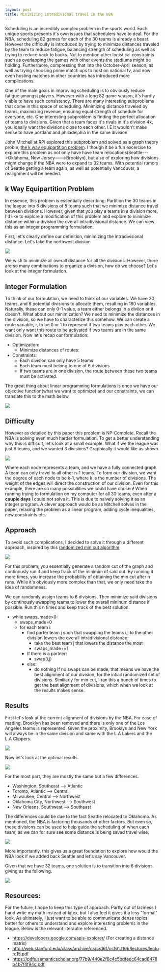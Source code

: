 ```yaml
---
layout: post
title: Minimizing intradivional travel in the NBA
---
```


Scheduling is an incredibly complex problem in the sports world. Each 
unique sports presents it's own issues that schedulers have to deal. For the NBA, scheduling 82 games for each of the 30 teams is already a beast. However the difficulty is introduced by trying to minimize distances traveled by the team to reduce fatigue, balancing strength of scheduling as well as trying to reduce back to backs. Not to mention other logistical constraints such as overlapping the games with other events the stadiums might be holding. Furthermore, compressing that into the October-April season, as well as trying choosing prime match ups to host on national tv, and now even hosting matches in other countries has introduced more complications. 


One of the main goals in improving scheduling is to obviously reduce fatigue amongst players. However with a long 82 game season, it's hardly viable to have such consistency. There are many interesting subproblems that come in this space of scheduling. Minimizing distance traveled by teams, maximizing revenue, ensuring equal strength of schedule for everyone, etc. One interesting subproblem is finding the perfect allocation of teams to divisions. Given that a team faces it's rivals in it's division 4x, you ideally want the divisions close to each other. I.E It wouldn't make sense to have portland and philadelphia in the same division.

John Mitchell at RPI explored this subproblem and solved as a graph theory proble,  [the k way equipartition problem](https://pdfs.semanticscholar.org/77b9/440e2f6c4c5bdfedc64cad8478b4b7f4f94c.pdf). I though it be a fun excercise to explore this problem as not only have have team relocations(Seattle--->Oklahoma, New Jersey--->Brooklyn), but also of exploring how divisions might change if the NBA were to expand to 32 teams. With potential rumors of Seattle getting a team again, as well as potentially Vancouver, a realignment will be needed. 



## k Way Equipartition Problem

In essence, this problem is essentially describing: Partition the 30 teams in the league into 6 divisions of 5 teams such that we minimize distance travel between divisions. However, given that you play a teams in a division more, I'd like to explore a modification of this problem and explore to minimize distance within a division the overall intradivisional distance. We can view this as an integer programming formulation.

First, let's clearly define our definition, minimizing the intradivisional distance. Let's take the northwest division

<img src="/img/matchups.png" />


We wish to minimize all overall distance for all the divisions. However, there are so many combinations to organize a division, how do we choose? Let's look at the integer formulation.


## Integer Formulation
To think of our formulation, we need to think of our variables. We have 30 teams, and 6 potential divisions to allocate them, resulting in 180 variables. Naturally, these can only 0-1 value, a team either belongs in a diviion or it doesn't. What about our minimization? We need to minimize the distances in the division, so we have to characterize this somehow. We can create a route variable, r, to be 0 or 1 to represent if two teams play each other. We want only want this route to be activated if two teams are in the same division. Now let's recap our formulation:

* Optimization:
	- Minimize distances of routes:
* Constraints:
	- Each division can only have 5 teams
	- Each team must belong to one of 6 divisions
	- If two teams are in one division, the route between these two teams must be activated.

The great thing about linear programming formulations is once we have our objective function(what we want to optimize) and our constraints, we can translate this to the math below.


<img src="/img/ip_form.png" />

## Difficulty
 

However as detailed by this paper this problem is NP-Complete. Recall the NBA is solving even much harder formulation. To get a better understanding why this is difficult, let's look at a small example. What if we the league was just 6 teams, and we wanted 3 divisions? Graphically it would like as shown.

<img src="/img/example.png" />


Where each node represents a team, and we have a fully connected graph. A team can only travel to all other n-1 teams. To form our division, we want the degree of each node to be k-1, where k is the number of divisions. The weight of the edges will direct the construction of our division. Even for this example, there are so many possibilities we could have chosen! When running trying to formulation on my computer for all 30 teams, even after a **couple days** I could not solve it. This is due to naively solving it as an integer program. A clever approach would be as Mitchell solves in the paper, relaxing the problem as a linear program, adding cycle inequalities, new constraints etc. 


## Approach
To avoid such complications, I decided to solve it through a different approach, inspired by this [randomized min cut algorithm](http://web.stanford.edu/class/archive/cs/cs161/cs161.1166/lectures/lecture15.pdf)


<img src="/img/mincut.png" />

For this problem, you essentially generate a random cut of the graph and continously run it and keep track of the minimim of said cut. By running it more times, you increase the probability of obtaining the min cut after n runs. While it's obviously more complex than that, we only need take the idea of randomness.

We can randomly assign teams to 6 divisions. Then minimize said divisions by continously swapping teams to lower the overall mininum distance if possible. Run this n times and keep track of the best solution. 

* while swaps_made>0:
   * swaps_made=0
   * for each team i:
		* find parter team j such that swapping the teams i,j to the other division lowers the overall intradivisional distance:
			* take the best team j that lowers the distance the most
			* swaps_made+=1
		* If there is a partner:
			* swap(i,j)
		* else:
			* do nothing
If no swaps can be made, that means we have the best alignment of our division, for the intiail randomized set of divisions. Similiarly for min cut, I ran this a bunch of times to get the best alignment of divisions, which when we look at the results makes sense.


## Results

First let's look at the current alignment of divisions by the NBA. For ease of reading, Brooklyn has been removed and there is only one of the Los Angeles teams is represented. Given the proximity, Brooklyn and New York will always be in the same division and same with the L.A Lakers and the L.A Clippers.

<img src="/img/Current.png"/>

Now let's look at the optimal results.

<img src="/img/Optimized.png" />

For the most part, they are mostly the same but a few differences.
* Washington, Southeast --> Atlantic
* Toronto, Atlantic --> Central
* Milwaukee, Central --> Northwest 
* Oklahoma City, Northwest --> Southwest 
* New Orleans, Southwest --> Southeast 

The differences could be due to the fact Seattle relocated to Oklahoma. As mentioned, the NBA is factoring thousands of other factors. But even so, these divisions can be used to help guide the scheduling of when each team, as we can for sure see some distance is being saved travel wise.


<img src="/img/Distance Saved.png" />

More importantly, this gives us a great foundation to explore how would the NBA look if we added back Seattle and let's say Vancouver.

Given that we have 32 teams, one solution is to transition into 8 divisions, giving us the following.

<img src="/img/optimal_8.png" />

## Resources:

For the future, I hope to keep this type of approach. Partly out of laziness I hand write my math instead of latex, but I also feel it gives it a less "formal" look. As ultimately, I just want to be able to communicate dense topics better for others to understand and explore interesting problems in the league. Below is the relevant literautre referenced. 

* https://developers.google.com/apis-explorer/ (For creating a distance matrix)
* http://web.stanford.edu/class/archive/cs/cs161/cs161.1166/lectures/lecture15.pdf
* https://pdfs.semanticscholar.org/77b9/440e2f6c4c5bdfedc64cad8478b4b7f4f94c.pdf
